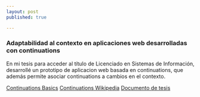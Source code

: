 ```yaml
---
layout: post
published: true

---
```


### Adaptabilidad al contexto en aplicaciones web desarrolladas con continuations 

En mi tesis para acceder al título de Licenciado en Sistemas de Información, desarrollé un prototipo de aplicacion web basada en continuations, que además permite asociar continuations a cambios en el contexto.

[Continuations Basics](http://oai.cwi.nl/oai/asset/9205/9205A.pdf)
[Continuations Wikipedia](https://en.wikipedia.org/wiki/Continuation)
[Documento de tesis](http://ecolell.github.io/assets/docs/thesis/doc/Thesis.pdf)
